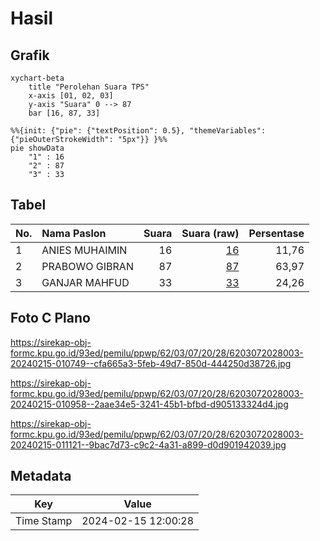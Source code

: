 # Hasil

## Grafik

```mermaid
xychart-beta
    title "Perolehan Suara TPS"
    x-axis [01, 02, 03]
    y-axis "Suara" 0 --> 87
    bar [16, 87, 33]
```

```mermaid
%%{init: {"pie": {"textPosition": 0.5}, "themeVariables": {"pieOuterStrokeWidth": "5px"}} }%%
pie showData
    "1" : 16
    "2" : 87
    "3" : 33
```

## Tabel

| No. | Nama Paslon    | Suara | Suara (raw) | Persentase |
|:--- |:-------------- | -----:| -----------:| ----------:|
| 1   | ANIES MUHAIMIN | 16    | [16][p-1]   | 11,76      |
| 2   | PRABOWO GIBRAN | 87    | [87][p-2]   | 63,97      |
| 3   | GANJAR MAHFUD  | 33    | [33][p-3]   | 24,26      |


[p-1]: https://github.com/gigit-pemilu/pemilu-2024-62-kalimantan-tengah/blob/main/pilpres/hitung-suara/sub/62-kalimantan-tengah/sub/03-kapuas/sub/07-kapuas-murung/sub/2028-manggala-permai/sub/003-tps/sub/paslon-1.txt
[p-2]: https://github.com/gigit-pemilu/pemilu-2024-62-kalimantan-tengah/blob/main/pilpres/hitung-suara/sub/62-kalimantan-tengah/sub/03-kapuas/sub/07-kapuas-murung/sub/2028-manggala-permai/sub/003-tps/sub/paslon-2.txt
[p-3]: https://github.com/gigit-pemilu/pemilu-2024-62-kalimantan-tengah/blob/main/pilpres/hitung-suara/sub/62-kalimantan-tengah/sub/03-kapuas/sub/07-kapuas-murung/sub/2028-manggala-permai/sub/003-tps/sub/paslon-3.txt

## Foto C Plano

https://sirekap-obj-formc.kpu.go.id/93ed/pemilu/ppwp/62/03/07/20/28/6203072028003-20240215-010749--cfa665a3-5feb-49d7-850d-444250d38726.jpg

https://sirekap-obj-formc.kpu.go.id/93ed/pemilu/ppwp/62/03/07/20/28/6203072028003-20240215-010958--2aae34e5-3241-45b1-bfbd-d905133324d4.jpg

https://sirekap-obj-formc.kpu.go.id/93ed/pemilu/ppwp/62/03/07/20/28/6203072028003-20240215-011121--9bac7d73-c9c2-4a31-a899-d0d901942039.jpg


## Metadata

| Key        | Value               |
| ---------- | ------------------- |
| Time Stamp | 2024-02-15 12:00:28 |



